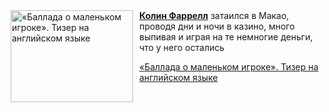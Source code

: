 <!--2025-08-26 11:00:23-->
<div class="yb">
  <div class="rss kino_kino"><a href="https://www.kino-teatr.ru/video/52755/" title="«Баллада о маленьком игроке». Тизер на английском языке"><img src="https://www.kino-teatr.ru/video/5/5/52755/poster.jpg" width="196" height="147" align="left" hspace="5" style="margin: 0px 10px 0px 5px" alt="«Баллада о маленьком игроке». Тизер на английском языке"/></a><a href=https://www.kino-teatr.ru/kino/acter/m/hollywood/48870/bio/ target=_blank><strong>Колин Фаррелл</strong></a> затаился в Макао, проводя дни и ночи в казино, много выпивая и играя на те немногие деньги, что у него остались <p class="titl"><a href="https://www.kino-teatr.ru/video/52755/">«Баллада о маленьком игроке». Тизер на английском языке</a></p></div>
</div>
